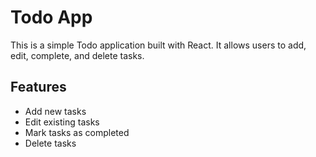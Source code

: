 # Todo App

This is a simple Todo application built with React. It allows users to add, edit, complete, and delete tasks.

## Features

- Add new tasks
- Edit existing tasks
- Mark tasks as completed
- Delete tasks
